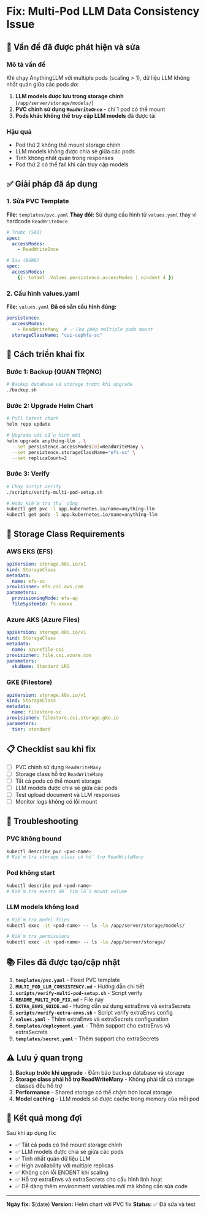# Fix: Multi-Pod LLM Data Consistency Issue

## 🚨 Vấn đề đã được phát hiện và sửa

### Mô tả vấn đề
Khi chạy AnythingLLM với multiple pods (scaling > 1), dữ liệu LLM không nhất quán giữa các pods do:

1. **LLM models được lưu trong storage chính** (`/app/server/storage/models/`)
2. **PVC chính sử dụng `ReadWriteOnce`** - chỉ 1 pod có thể mount
3. **Pods khác không thể truy cập LLM models** đã được tải

### Hậu quả
- Pod thứ 2 không thể mount storage chính
- LLM models không được chia sẻ giữa các pods
- Tính không nhất quán trong responses
- Pod thứ 2 có thể fail khi cần truy cập models

## ✅ Giải pháp đã áp dụng

### 1. Sửa PVC Template
**File:** `templates/pvc.yaml`
**Thay đổi:** Sử dụng cấu hình từ `values.yaml` thay vì hardcode `ReadWriteOnce`

```yaml
# Trước (SAI)
spec:
  accessModes:
    - ReadWriteOnce

# Sau (ĐÚNG)
spec:
  accessModes:
    {{- toYaml .Values.persistence.accessModes | nindent 4 }}
```

### 2. Cấu hình values.yaml
**File:** `values.yaml`
**Đã có sẵn cấu hình đúng:**
```yaml
persistence:
  accessModes:
    - ReadWriteMany  # ✅ Cho phép multiple pods mount
  storageClassName: "csi-cephfs-sc"
```

## 🚀 Cách triển khai fix

### Bước 1: Backup (QUAN TRỌNG)
```bash
# Backup database và storage trước khi upgrade
./backup.sh
```

### Bước 2: Upgrade Helm Chart
```bash
# Pull latest chart
helm repo update

# Upgrade với cấu hình mới
helm upgrade anything-llm . \
  --set persistence.accessModes[0]=ReadWriteMany \
  --set persistence.storageClassName="efs-sc" \
  --set replicaCount=2
```

### Bước 3: Verify
```bash
# Chạy script verify
./scripts/verify-multi-pod-setup.sh

# Hoặc kiểm tra thủ công
kubectl get pvc -l app.kubernetes.io/name=anything-llm
kubectl get pods -l app.kubernetes.io/name=anything-llm
```

## 🔧 Storage Class Requirements

### AWS EKS (EFS)
```yaml
apiVersion: storage.k8s.io/v1
kind: StorageClass
metadata:
  name: efs-sc
provisioner: efs.csi.aws.com
parameters:
  provisioningMode: efs-ap
  fileSystemId: fs-xxxxx
```

### Azure AKS (Azure Files)
```yaml
apiVersion: storage.k8s.io/v1
kind: StorageClass
metadata:
  name: azurefile-csi
provisioner: file.csi.azure.com
parameters:
  skuName: Standard_LRS
```

### GKE (Filestore)
```yaml
apiVersion: storage.k8s.io/v1
kind: StorageClass
metadata:
  name: filestore-sc
provisioner: filestore.csi.storage.gke.io
parameters:
  tier: standard
```

## 📋 Checklist sau khi fix

- [ ] PVC chính sử dụng `ReadWriteMany`
- [ ] Storage class hỗ trợ `ReadWriteMany`
- [ ] Tất cả pods có thể mount storage
- [ ] LLM models được chia sẻ giữa các pods
- [ ] Test upload document và LLM responses
- [ ] Monitor logs không có lỗi mount

## 🐛 Troubleshooting

### PVC không bound
```bash
kubectl describe pvc <pvc-name>
# Kiểm tra storage class có hỗ trợ ReadWriteMany
```

### Pod không start
```bash
kubectl describe pod <pod-name>
# Kiểm tra events để tìm lỗi mount volume
```

### LLM models không load
```bash
# Kiểm tra model files
kubectl exec -it <pod-name> -- ls -la /app/server/storage/models/

# Kiểm tra permissions
kubectl exec -it <pod-name> -- ls -la /app/server/storage/
```

## 📚 Files đã được tạo/cập nhật

1. **`templates/pvc.yaml`** - Fixed PVC template
2. **`MULTI_POD_LLM_CONSISTENCY.md`** - Hướng dẫn chi tiết
3. **`scripts/verify-multi-pod-setup.sh`** - Script verify
4. **`README_MULTI_POD_FIX.md`** - File này
5. **`EXTRA_ENVS_GUIDE.md`** - Hướng dẫn sử dụng extraEnvs và extraSecrets
6. **`scripts/verify-extra-envs.sh`** - Script verify extraEnvs config
7. **`values.yaml`** - Thêm extraEnvs và extraSecrets configuration
8. **`templates/deployment.yaml`** - Thêm support cho extraEnvs và extraSecrets
9. **`templates/secret.yaml`** - Thêm support cho extraSecrets

## ⚠️ Lưu ý quan trọng

1. **Backup trước khi upgrade** - Đảm bảo backup database và storage
2. **Storage class phải hỗ trợ ReadWriteMany** - Không phải tất cả storage classes đều hỗ trợ
3. **Performance** - Shared storage có thể chậm hơn local storage
4. **Model caching** - LLM models sẽ được cache trong memory của mỗi pod

## 🎯 Kết quả mong đợi

Sau khi áp dụng fix:
- ✅ Tất cả pods có thể mount storage chính
- ✅ LLM models được chia sẻ giữa các pods
- ✅ Tính nhất quán dữ liệu LLM
- ✅ High availability với multiple replicas
- ✅ Không còn lỗi ENOENT khi scaling
- ✅ Hỗ trợ extraEnvs và extraSecrets cho cấu hình linh hoạt
- ✅ Dễ dàng thêm environment variables mới mà không cần sửa code

---

**Ngày fix:** $(date)
**Version:** Helm chart với PVC fix
**Status:** ✅ Đã sửa và test

